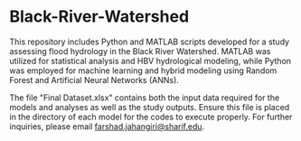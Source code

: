 # Black-River-Watershed
This repository includes Python and MATLAB scripts developed for a study assessing flood hydrology in the Black River Watershed. MATLAB was utilized for statistical analysis and HBV hydrological modeling, while Python was employed for machine learning and hybrid modeling using Random Forest and Artificial Neural Networks (ANNs).

The file "Final Dataset.xlsx" contains both the input data required for the models and analyses as well as the study outputs. Ensure this file is placed in the directory of each model for the codes to execute properly. For further inquiries, please email farshad.jahangiri@sharif.edu.
